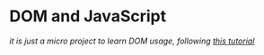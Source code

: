# DOM and JavaScript
_it is just a micro project to learn DOM usage, following [this tutorial](https://youtu.be/0ik6X4DJKCc)_

